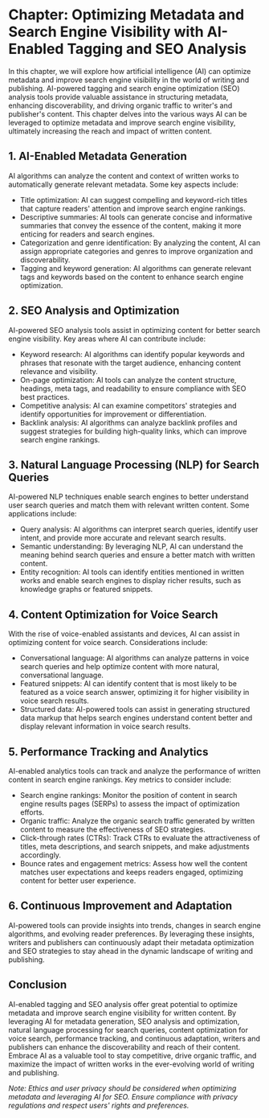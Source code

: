 Chapter: Optimizing Metadata and Search Engine Visibility with AI-Enabled Tagging and SEO Analysis
==================================================================================================

In this chapter, we will explore how artificial intelligence (AI) can optimize metadata and improve search engine visibility in the world of writing and publishing. AI-powered tagging and search engine optimization (SEO) analysis tools provide valuable assistance in structuring metadata, enhancing discoverability, and driving organic traffic to writer's and publisher's content. This chapter delves into the various ways AI can be leveraged to optimize metadata and improve search engine visibility, ultimately increasing the reach and impact of written content.

**1. AI-Enabled Metadata Generation**
-------------------------------------

AI algorithms can analyze the content and context of written works to automatically generate relevant metadata. Some key aspects include:

* Title optimization: AI can suggest compelling and keyword-rich titles that capture readers' attention and improve search engine rankings.
* Descriptive summaries: AI tools can generate concise and informative summaries that convey the essence of the content, making it more enticing for readers and search engines.
* Categorization and genre identification: By analyzing the content, AI can assign appropriate categories and genres to improve organization and discoverability.
* Tagging and keyword generation: AI algorithms can generate relevant tags and keywords based on the content to enhance search engine optimization.

**2. SEO Analysis and Optimization**
------------------------------------

AI-powered SEO analysis tools assist in optimizing content for better search engine visibility. Key areas where AI can contribute include:

* Keyword research: AI algorithms can identify popular keywords and phrases that resonate with the target audience, enhancing content relevance and visibility.
* On-page optimization: AI tools can analyze the content structure, headings, meta tags, and readability to ensure compliance with SEO best practices.
* Competitive analysis: AI can examine competitors' strategies and identify opportunities for improvement or differentiation.
* Backlink analysis: AI algorithms can analyze backlink profiles and suggest strategies for building high-quality links, which can improve search engine rankings.

**3. Natural Language Processing (NLP) for Search Queries**
-----------------------------------------------------------

AI-powered NLP techniques enable search engines to better understand user search queries and match them with relevant written content. Some applications include:

* Query analysis: AI algorithms can interpret search queries, identify user intent, and provide more accurate and relevant search results.
* Semantic understanding: By leveraging NLP, AI can understand the meaning behind search queries and ensure a better match with written content.
* Entity recognition: AI tools can identify entities mentioned in written works and enable search engines to display richer results, such as knowledge graphs or featured snippets.

**4. Content Optimization for Voice Search**
--------------------------------------------

With the rise of voice-enabled assistants and devices, AI can assist in optimizing content for voice search. Considerations include:

* Conversational language: AI algorithms can analyze patterns in voice search queries and help optimize content with more natural, conversational language.
* Featured snippets: AI can identify content that is most likely to be featured as a voice search answer, optimizing it for higher visibility in voice search results.
* Structured data: AI-powered tools can assist in generating structured data markup that helps search engines understand content better and display relevant information in voice search results.

**5. Performance Tracking and Analytics**
-----------------------------------------

AI-enabled analytics tools can track and analyze the performance of written content in search engine rankings. Key metrics to consider include:

* Search engine rankings: Monitor the position of content in search engine results pages (SERPs) to assess the impact of optimization efforts.
* Organic traffic: Analyze the organic search traffic generated by written content to measure the effectiveness of SEO strategies.
* Click-through rates (CTRs): Track CTRs to evaluate the attractiveness of titles, meta descriptions, and search snippets, and make adjustments accordingly.
* Bounce rates and engagement metrics: Assess how well the content matches user expectations and keeps readers engaged, optimizing content for better user experience.

**6. Continuous Improvement and Adaptation**
--------------------------------------------

AI-powered tools can provide insights into trends, changes in search engine algorithms, and evolving reader preferences. By leveraging these insights, writers and publishers can continuously adapt their metadata optimization and SEO strategies to stay ahead in the dynamic landscape of writing and publishing.

**Conclusion**
--------------

AI-enabled tagging and SEO analysis offer great potential to optimize metadata and improve search engine visibility for written content. By leveraging AI for metadata generation, SEO analysis and optimization, natural language processing for search queries, content optimization for voice search, performance tracking, and continuous adaptation, writers and publishers can enhance the discoverability and reach of their content. Embrace AI as a valuable tool to stay competitive, drive organic traffic, and maximize the impact of written works in the ever-evolving world of writing and publishing.

*Note: Ethics and user privacy should be considered when optimizing metadata and leveraging AI for SEO. Ensure compliance with privacy regulations and respect users' rights and preferences.*
